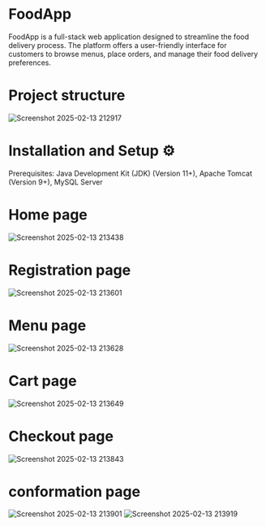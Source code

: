 # FoodApp
FoodApp is a full-stack web application designed to streamline the food delivery process. The platform offers a user-friendly interface for customers to browse menus, place orders, and manage their food delivery preferences.
# Project structure
![Screenshot 2025-02-13 212917](https://github.com/user-attachments/assets/adc72485-7556-44da-b98c-e99c9a020d9e)
# Installation and Setup ⚙️
Prerequisites:
   Java Development Kit (JDK) (Version 11+),
   Apache Tomcat (Version 9+),
   MySQL Server
# Home page
![Screenshot 2025-02-13 213438](https://github.com/user-attachments/assets/8b9c4f4e-41a4-4a89-a97e-96112d5d79c3)
# Registration page 
![Screenshot 2025-02-13 213601](https://github.com/user-attachments/assets/dcb61d31-c60d-42d9-be9e-5d0498d7f166)
# Menu page
![Screenshot 2025-02-13 213628](https://github.com/user-attachments/assets/149ff140-2cd3-4f10-8f75-db25bb47fd68)
# Cart page
![Screenshot 2025-02-13 213649](https://github.com/user-attachments/assets/4acbc10a-aa12-4c0b-b1ac-21b798916a7b)
# Checkout page
![Screenshot 2025-02-13 213843](https://github.com/user-attachments/assets/4bc87323-5052-470c-b640-3af37f192791)
# conformation page
![Screenshot 2025-02-13 213901](https://github.com/user-attachments/assets/0cdb6a03-a218-4f3d-88c1-a0f39f0d3346)
![Screenshot 2025-02-13 213919](https://github.com/user-attachments/assets/6d30f7c2-3ce6-4c55-9366-ffa3554d7c89)








